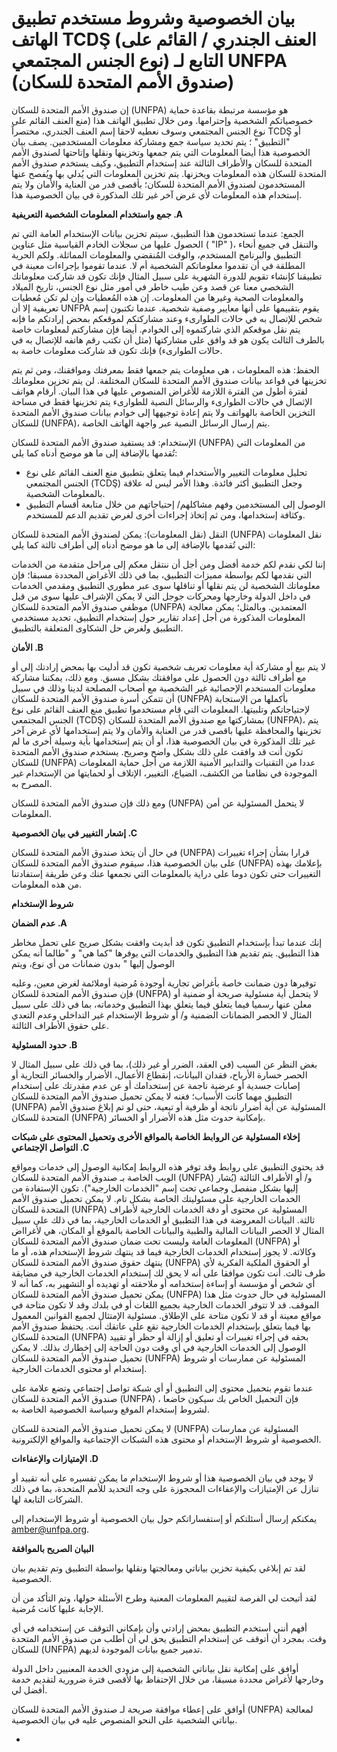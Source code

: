 # بيان الخصوصية وشروط مستخدم تطبيق الهاتف TCDŞ (العنف الجندري / القائم على نوع الجنس المجتمعي) التابع لـ UNFPA  (صندوق الأمم المتحدة للسكان)

إن صندوق الأمم المتحدة للسكان (UNFPA) هو مؤسسة مرتبطة بقاعدة حماية خصوصياتكم الشخصية وإحترامها. ومن خلال تطبيق الهاتف هذا (منع العنف القائم على نوع الجنس المجتمعي وسوف نعطيه لاحقا إسم العنف الجندري، مختصراً TCDŞ أو "التطبيق" ؛ يتم تحديد سياسة جمع ومشاركة معلومات المستخدمين. 
يصف بيان الخصوصية هذا أيضا المعلومات التي يتم جمعها وتخزينها ونقلها وإتاحتها لصندوق الأمم المتحدة للسكان والأطراف الثالثة عند إستخدام التطبيق، وكيف يستخدم صندوق الأمم المتحدة للسكان هذه المعلومات ويخزنها. يتم تخزين المعلومات التي يُدلي بها ويُفصح عنها المستخدمون لصندوق الأمم المتحدة للسكان؛ بأقصى قدر من العناية والأمان ولا يتم إستخدام هذه المعلومات لأي غرض آخر غير تلك المذكورة في بيان الخصوصية هذا. 


**جمع واستخدام المعلومات الشخصية التعريفية .A**

الجمع: عندما تستخدمون هذا التطبيق، سيتم تخزين بيانات الإستخدام العامة التي تم الحصول عليها من سجلات الخادم القياسية مثل عناوين ( "IP" )، والتنقل في جميع أنحاء التطبيق والبرنامج المستخدم، والوقت المُنقضي والمعلومات المماثلة. ولكم الحرية المطلقة في أن تقدموا معلوماتكم الشخصية أم لا. عندما تقوموا بإجراءات معينة في تطبيقنا كإنشاء تقويم للدورة الشهرية على سبيل المثال فإنك تكون قد شاركت معلوماتك الشخصي معنا عن قصد وعن طيب خاطر في أمور مثل نوع الجنس، تاريخ الميلاد والمعلومات الصحية وغيرها من المعلومات. إن هذه المُعطيات وإن لم تكن مُعطيات تعريفية إلا أن UNFPA يقوم بتقييمها على أنها معايير وصفية شخصية. عندما تكتبون إسم شخص للإتصال به في حالات الطوارىء وعند مشاركتكم لموقعكم بمحض إرادتكم ما فإنه يتم نقل موقعكم الذي شاركتموه إلى الخوادم. أيضا فإن مشاركتم لمعلومات خاصة بالطرف الثالث يكون هو قد وافق على مشاركتها (مثل أن تكتب رقم هاتفه للإتصال به في حالات الطوارىء) فإنك تكون قد شاركت معلومات خاصة به.

الحفظ: هذه المعلومات ، هي معلومات يتم جمعها فقط بمعرفتك وموافقنك، ومن ثم يتم تخزينها في قواعد بيانات صندوق الأمم المتحدة للسكان المختلفة. لن يتم تخزين معلوماتك لفترة أطول من الفترة اللازمة للأغراض المنصوص عليها في هذا البيان. أرقام هواتف الإثصال في حالات الطوارىء والرسائل النصية للطوارىء يتم تخزينها فقط في مساحة التخزين الخاصة بالهواتف ولا يتم إعادة توجيهها إلى خوادم بيانات صندوق الأمم المتحدة للسكان (UNFPA)، يتم إرسال الرسائل النصية عبر واجهة الهاتف الخاصة.

الإستخدام: قد يستفيد صندوق الأمم المتحدة للسكان  (UNFPA) من المعلومات التي تُقدمها بالإضافة إلى ما هو موضح أدناه كما يلي:

- تحليل معلومات التغيير والأستخدام فيما يتعلق بتطبيق منع العنف القائم على نوع الجنس المجتمعي (TCDŞ) وجعل التطبيق أكثر فائدة. وهذا الأمر ليس له علاقة بالمعلومات الشخصية.
- الوصول إلى المستخدمين وفهم مشاكلهم/ إحتياجاتهم من خلال متابعة أقسام التطبيق وكثافة إستخدامها، ومن ثم إتخاذ إجراءات أخرى لغرض تقديم الدعم للمستخدم.

النقل (نقل المعلومات): يمكن لصندوق الأمم المتحدة للسكان (UNFPA) نقل المعلومات التي تُقدمها بالإضافة إلى ما هو موضح أدناه إلى أطراف ثالثة كما يلي:

إننا لكي نقدم لكم خدمة أفضل ومن أجل أن ننتقل معكم إلى مراحل متقدمة من الخدمات التي نقدمها لكم  بواسطة مميزات التطبيق، بما في ذلك الأغراض المحددة مسبقا؛ فإن معلوماتك الشخصية لن يتم نقلها أو تناقلها سوى عبر مطوري التطبيق ومقدمي الخدمات في داخل الدولة وخارجها ومحركات جوجل التي لا يمكن الإشراف عليها سوى من قبل موظفي صندوق الأمم المتحدة للسكان (UNFPA)  المعتمدين. وبالمثل؛ يمكن معالجة المعلومات المذكورة من أجل إعداد تقارير حول إستخدام التطبيق، تحديد مستخدمي التطبيق ولغرض حل الشكاوى المتعلقة بالتطبيق. 

**الأمان .B**

لا يتم بيع أو مشاركة أية معلومات تعريف شخصية تكون قد أدليت بها بمحض إرادتك إلى أو مع أطراف ثالثة دون الحصول على موافقتك بشكل مسبق. ومع ذلك، يمكننا مشاركة معلومات المستخدم الإحصائية غير الشخصية مع أصحاب المصلحة لدينا وذلك في سبيل أن تتمكن أسرة صندوق الأمم المتحدة للسكان (UNFPA) بأكملها من الإستجابة لإحتياجاتكم وتلبيتها. المعلومات التي قام مستخدموا تطبيق منع العنف القائم على نوع الجنس المجتمعي (TCDŞ) بمشاركتها مع صندوق الأمم المتحدة للسكان (UNFPA)، يتم تخزينها والمحافظة عليها باقصى قدر من العناية والأمان ولا يتم إستخدامها لأي غرض آخر غير تلك المذكورة في بيان الخصوصية هذا، أو أن يتم إستخدامها بأية وسيلة أخرى ما لم تكون أنت قد وافقت على ذلك بشكل واضح وصريح. يستخدم صندوق الأمم المتحدة للسكان (UNFPA) عددا من التقنيات والتدابير الأمنية اللازمة من أجل حماية المعلومات الموجودة في نظامنا من الكشف، الضياع، التغيير، الإتلاف أو لحمايتها من الإستخدام غير المصرح به.

ومع ذلك فإن صندوق الأمم المتحدة للسكان (UNFPA) لا يتحمل المسئولية عن أمن المعلومات. 

**إشعار التغيير في بيان الخصوصية .C**

في حال أن يتخذ صندوق الأمم المتحدة للسكان (UNFPA) قرارا بشأن إجراء تغييرات على بيان الخصوصية هذا، سيقوم صندوق الأمم المتحدة للسكان (UNFPA) بإعلامك بهذه التغييرات حتى تكون دوما على دراية بالمعلومات التي نجمعها عنك وعن طريقة إستفادتنا من هذه المعلومات.


**شروط الإستخدام**

**عدم الضمان .A**

إنك عندما تبدأ بإستخدام التطبيق تكون قد أبديت وافقت بشكل صريح على تحمل مخاطر هذا التطبيق. يتم تقديم هذا التطبيق والخدمات التي يوفرها "كما هي" و "طالما أنه يمكن الوصول إليها " بدون ضمانات من أي نوع، ويتم

توفيرها دون ضمانت خاصة بأغراض تجارية  أوجودة مُرضية أوملائمة لغرض معين، وعليه فإن صندوق الأمم المتحدة للسكان (UNFPA) لا يتحمل أية مسئولية صريحة أو ضمنية أو معلن عنها رسميا فيما يتعلق فيما يتعلق بهذا التطبيق وخدماته، بما في ذلك على سبيل المثال لا الحصر الضمانات الضمنية و/ أو شروط  الإستخدام غير التداخلي وعدم التعدي على حقوق الأطراف الثالثة.

**حدود المسئولية .B**

بغض النظر عن السبب (في العقد، الضرر أو غير ذلك)، بما في ذلك على سبيل المثال لا الحصر خسارة الأرباح، فقدان البيانات، إنقطاع الأعمال، الأضرار والخسائر التجارية أو إصابات جسدية أو عرضية ناجمة عن إستخدامك أو عن عدم مقدرتك على إستخدام التطبيق مهما كانت الأسباب؛ فغنه لا يمكن تحميل صندوق الأمم المتحدة للسكان (UNFPA) المسئولية عن أية أضرار ناتجة أو ظرفية أو تبعية، حتى لو تم إبلاغ صندوق الأمم المتحدة للسكان (UNFPA) بإمكانية حدوث مثل هذه الأضرار أو الخسائر.

**إخلاء المسئولية عن الروابط الخاصة بالمواقع الأخرى وتحميل المحتوى على شبكات التواصل الإجتماعي .C**

قد يحتوي التطبيق على روابط وقد توفر هذه الروابط إمكانية الوصول إلى خدمات ومواقع الويب الخاصة بـ صندوق الأمم المتحدة للسكان (UNFPA) و/ أو الأطراف الثالثة (يُشار إليها بشكل منفصل وجماعي تحت إسم "الخدمات الخارجية"). تكون الإستفادة من الخدمات الخارجية على مسئوليتك الخاصة بشكل تام. لا يمكن تحميل صندوق الأمم المتحدة للسكان (UNFPA) المسئولية عن محتوى أو دقة الخدمات الخارجية لأطراف ثالثة. البيانات المعروضة في هذا التطبيق أو الخدمات الخارجية، بما في ذلك على سبيل المثال لا الحصر البيانات المالية والطبية والبيانات الخاصة بالموقع أو المكان، هي لأغرااض المعلومات العامة وليست تحت ضمان صندوق الأمم المتحدة للسكان (UNFPA) أو وكالاته. لا يجوز إستخدام الخدمات الخارجية فيما قد ينتهك شروط الإستخدام هذه، أو ما ينتهك حقوق صندوق الأمم المتحدة للسكان (UNFPA) أو الحقوق الملكية الفكرية لأي طرف ثالث. أنت تكون موافقا على أنه لا يحق لك إستخدام الخدمات الخارجية في مضايقة أي شخص أو مؤسسة أو إساءة إستخدامه أو ملاحقته أو تهديده أو التشهير به، كما أنه لا يمكن تحميل صندوق الأمم المتحدة للسكان (UNFPA) المسئولية في حال حدوث مثل هذا الموقف. قد لا تتوفر الخدمات الخارجية بجميع اللغات أو في بلدك وقد لا تكون متاحة في مواقع معينة أو قد لا تكون متاحة على الإطلاق. مسئولية الإمتثال لجميع القوانين المعمول بها فيما يتعلق بإستخدام الخدمات الخارجية تقع على عاتقك أنت. يحتفظ صندوق الأمم المتحدة للسكان (UNFPA) بحقه في إجراء تغييرات أو تعليق أو إزالة أو حظر أو تقييد الوصول إلى الخدمات الخارجية في أي وقت دون الحاجة إلى إخطارك بذلك. لا يمكن تحميل صندوق الأمم المتحدة للسكان (UNFPA) المسئولية عن ممارسات أو شروط إستخدام أو محتوى الخدمات الخارجية. 

عندما تقوم بتحميل محتوى إلى التطبيق أو أي شبكة تواصل إجتماعي وتضع علامة على صندوق الأمم المتحدة للسكان (UNFPA) ، فإن التحميل الخاص بك سيكون خاضعا لشروط إستخدام الموقع وسياسة الخصوصية الخاصة به.

لا يمكن تحميل صندوق الأمم المتحدة للسكان (UNFPA) المسئولية عن ممارسات الخصوصية أو شروط الإستخدام أو محتوى هذه الشبكات الإجتماعية والمواقع الإلكترونية.

**الإمتيازات والإعفاءات .D**

لا يوجد في بيان الخصوصية هذا أو شروط الإستخدام ما يمكن تفسيره على أنه تقييد أو تنازل عن الإمتيازات والإعفاءات المحجوزة على وجه التحديد للأمم المتحدة، بما في ذلك الشركات التابعة لها.

يمكنكم إرسال أسئلتكم أو إستفساراتكم حول بيان الخصوصية أو شروط الإستخدام إلى  amber@unfpa.org.

**البيان الصريح بالموافقة**

لقد تم إبلاغي بكيفية تخزين بياناتي ومعالجتها ونقلها بواسطة التطبيق وتم تقديم بيان الخصوصية. 

لقد أتيحت لي الفرصة لتقييم المعلومات المعنية وطرح الأسئلة حولها، وتم التأكد من أن الإجابة عليها كانت مُرضية.

أفهم أنني أستخدم التطبيق بمحض إرادتي وأن بإمكاني التوقف عن إستخدامه في أي وقت. بمجرد أن أتوقف عن إستخدام التطبيق يحق لي أن أطلب من صندوق الأمم المتحدة للسكان (UNFPA) تدمير جميع بيانات الموجودة لديهم.

أوافق على إمكانية نقل بياناتي الشخصية إلى مزودي الخدمة المعنيين داخل الدولة وخارجها لأغراض محددة مسبقا، من خلال الإحتفاظ بها لأقصى فترة ضرورية لتقديم خدمة أفضل لي.

أوافق على إعطاء موافقة صريحة لـ صندوق الأمم المتحدة للسكان (UNFPA) لمعالجة بياناتي الشخصية على النحو المنصوص عليه في بيان الخصوصية.


-
